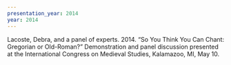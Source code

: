 ```yaml
---
presentation_year: 2014
year: 2014
---
```


Lacoste, Debra, and a panel of experts. 2014. “So You Think You Can Chant: Gregorian or Old-Roman?” Demonstration and panel discussion presented at the International Congress on Medieval Studies, Kalamazoo, MI, May 10.